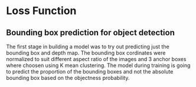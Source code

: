 # Loss Function

## Bounding box prediction for object detection

The first stage in building a model was to try out predicting just the bounding box and depth map. The bounding box cordinates were normalized to suit different aspect ratio of the images and 3 anchor boxes where choosen using K mean clustering. The model during training is going to predict the proportion of the bounding boxes and not the absolute bounding box based on the objectness probability. 
